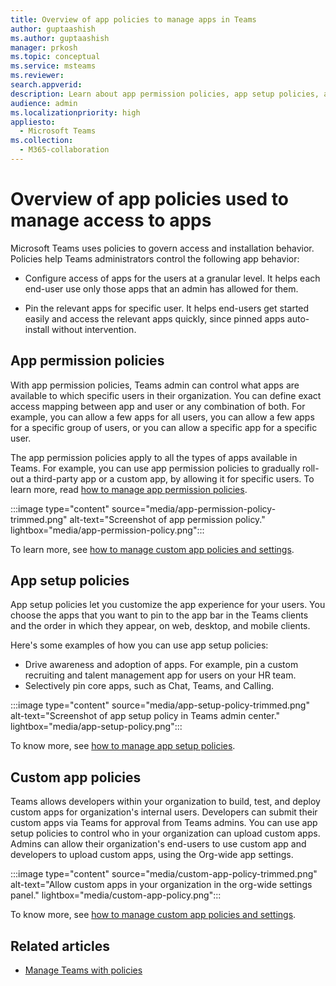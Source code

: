 ```yaml
---
title: Overview of app policies to manage apps in Teams
author: guptaashish
ms.author: guptaashish
manager: prkosh
ms.topic: conceptual
ms.service: msteams
ms.reviewer: 
search.appverid: 
description: Learn about app permission policies, app setup policies, and custom app policies used to manage apps in Microsoft Teams.
audience: admin
ms.localizationpriority: high
appliesto: 
  - Microsoft Teams
ms.collection: 
  - M365-collaboration
---
```


# Overview of app policies used to manage access to apps

Microsoft Teams uses policies to govern access and installation behavior. Policies help Teams administrators control the following app behavior:

* Configure access of apps for the users at a granular level. It helps each end-user use only those apps that an admin has allowed for them.

* Pin the relevant apps for specific user. It helps end-users get started easily and access the relevant apps quickly, since pinned apps auto-install without intervention.

## App permission policies

With app permission policies, Teams admin can control what apps are available to which specific users in their organization. You can define exact access mapping between app and user or any combination of both. For example, you can allow a few apps for all users, you can allow a few apps for a specific group of users, or you can allow a specific app for a specific user.

The app permission policies apply to all the types of apps available in Teams. For example, you can use app permission policies to gradually roll-out a third-party app or a custom app, by allowing it for specific users. To learn more, read [how to manage app permission policies](teams-app-permission-policies.md).

:::image type="content" source="media/app-permission-policy-trimmed.png" alt-text="Screenshot of app permission policy." lightbox="media/app-permission-policy.png":::

To learn more, see [how to manage custom app policies and settings](teams-custom-app-policies-and-settings.md).

## App setup policies

App setup policies let you customize the app experience for your users. You choose the apps that you want to pin to the app bar in the Teams clients and the order in which they appear, on web, desktop, and mobile clients.

Here's some examples of how you can use app setup policies:

* Drive awareness and adoption of apps. For example, pin a custom recruiting and talent management app for users on your HR team.
* Selectively pin core apps, such as Chat, Teams, and Calling.

:::image type="content" source="media/app-setup-policy-trimmed.png" alt-text="Screenshot of app setup policy in Teams admin center." lightbox="media/app-setup-policy.png":::

To know more, see [how to manage app setup policies](teams-app-setup-policies.md).

## Custom app policies

Teams allows developers within your organization to build, test, and deploy custom apps for organization's internal users. Developers can submit their custom apps via Teams for approval from Teams admins. You can use app setup policies to control who in your organization can upload custom apps. Admins can allow their organization's end-users to use custom app and developers to upload custom apps, using the Org-wide app settings.

:::image type="content" source="media/custom-app-policy-trimmed.png" alt-text="Allow custom apps in your organization in the org-wide settings panel." lightbox="media/custom-app-policy.png":::

To know more, see [how to manage custom app policies and settings](teams-custom-app-policies-and-settings.md).

## Related articles

* [Manage Teams with policies](manage-teams-with-policies.md)
